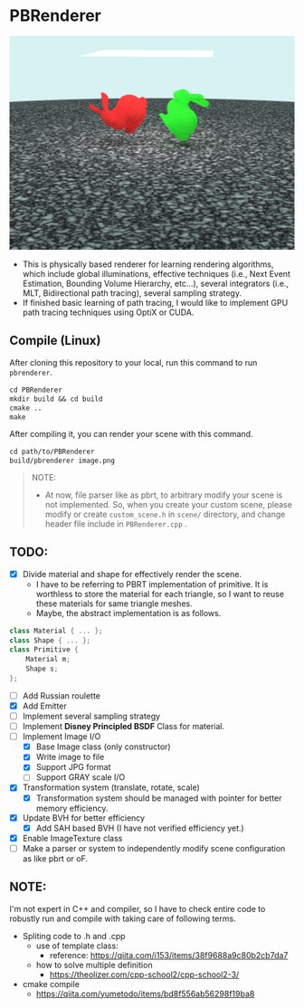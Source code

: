 # PBRenderer

![current_thumbnail](result/result.png)

- This is physically based renderer for learning rendering algorithms, which include global illuminations, effective techniques (i.e., Next Event Estimation, Bounding Volume Hierarchy, etc...), several integrators (i.e., MLT, Bidirectional path tracing), several sampling strategy.
- If finished basic learning of path tracing, I would like to implement GPU path tracing techniques using OptiX or CUDA.

## Compile (Linux)
After cloning this repository to your local, run this command to run `pbrenderer`. 
```
cd PBRenderer
mkdir build && cd build
cmake ..
make
```

After compiling it, you can render your scene with this command.
```
cd path/to/PBRenderer
build/pbrenderer image.png
```
> NOTE: 
> - At now, file parser like as pbrt, to arbitrary modify your scene is not implemented. 
    So, when you create your custom scene, please modify or create `custom_scene.h` in `scene/` directory, 
    and change header file include in `PBRenderer.cpp` .

## TODO:
- [x] Divide material and shape for effectively render the scene.
  - I have to be referring to PBRT implementation of primitive. It is worthless to store the material for each triangle, so I want to reuse these materials for same triangle meshes. 
  - Maybe, the abstract implementation is as follows.
```c++
class Material { ... };
class Shape { ... };
class Primitive {
    Material m; 
    Shape s;
};
```

- [ ] Add Russian roulette 
- [x] Add Emitter 
- [ ] Implement several sampling strategy
- [ ] Implement **Disney Principled BSDF** Class for material.
- [ ] Implement Image I/O 
  - [x] Base Image class (only constructor)
  - [x] Write image to file
  - [x] Support JPG format
  - [ ] Support GRAY scale I/O
- [x] Transformation system (translate, rotate, scale)
  - [x] Transformation system should be managed with pointer for better memory efficiency.
- [x] Update BVH for better efficiency
  - [x] Add SAH based BVH (I have not verified efficiency yet.)
- [x] Enable ImageTexture class
- [ ] Make a parser or system to independently modify scene configuration as like pbrt or oF. 

## NOTE:
I'm not expert in C++ and compiler, so I have to check entire code to robustly run and compile with taking care of following terms.
- Spliting code to .h and .cpp
  - use of template class: 
    - reference: https://qiita.com/i153/items/38f9688a9c80b2cb7da7
  - how to solve multiple definition
    - https://theolizer.com/cpp-school2/cpp-school2-3/
- cmake compile
  - https://qiita.com/yumetodo/items/bd8f556ab56298f19ba8